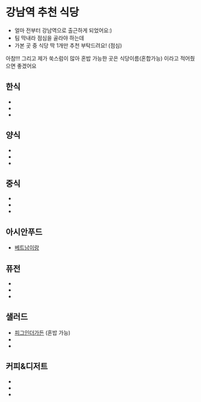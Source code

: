 # 강남역 추천 식당 
- 얼마 전부터 강남역으로 출근하게 되었어요:) 
- 팀 막내라 점심을 골라야 하는데
- 가본 곳 중 식당 딱 1개만 추천 부탁드려요! (점심)

아참!!! 그리고 제가 쑥스럼이 많아 혼밥 가능한 곳은 식당이름(혼합가능) 이라고 적어줬으면 좋겠어요


## 한식 
- 
-
-


## 양식
-
-
-

## 중식
-
-
-

## 아시안푸드
- [베트남이랑](https://blog.naver.com/PostView.nhn?blogId=js_19999&logNo=221352657230)

## 퓨전
- 
-
-


## 샐러드
- [피그인더가든](https://map.naver.com/v5/search/%ED%94%BC%EA%B7%B8%EC%9D%B8%EB%8D%94%EA%B0%80%EB%93%A0%20%EA%B0%95%EB%82%A8/place/1127093454?placePath=%3Fentry=pll%26from=nx%26fromNxList=true) (혼밥 가능)
-
-


## 커피&디저트
-
-
-
